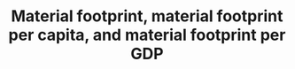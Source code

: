 ---
data_non_statistical: true
goal_meta_link: http://unstats.un.org/sdgs/files/metadata-compilation/Metadata-Goal-12.pdf
goal_meta_link_page: 3
graph: null
graph_status_notes: unk
graph_title: Material footprint, material footprint per capita, and material footprint
  per GDP
graph_type: null
graph_type_description: EPA does not have data
has_metadata: true
indicator: 12.2.1
indicator_definition: Material footprint (MF) is the attribution of global material
  extraction to domestic final demand of a country. It is calculated as raw material
  equivalent of imports (RMEIM) plus domestic extraction (DE) minus raw material equivalents
  of exports (RMEEX). For the attribution of the primary material needs of final demand
  a global, multi-regional input-output (MRIO) framework is employed. The attribution
  method based on I-O analytical tools is described in detail in Wiedmann et al. 2015.
  It is based on the EORA MRIO framework developed by the University of Sydney, Australia
  (Lenzen et al. 2013) which is an internationally well-established and the most detailed
  and reliable MRIO framework available to date.
indicator_name: Material footprint, material footprint per capita, and material footprint
  per GDP
indicator_sort_order: 12.02.01
indicator_variable: null
layout: indicator
method_of_computation: Material footprint of consumption reports the amount of primary
  materials required to serve final demand of a country and can be interpreted as
  an indicator for the material standard of living/level of capitalization of an economy.
  Per-capita MF describes the average material use for final demand. DMC and MF need
  to be looked at in combination as they cover the two aspects of the economy, production
  and consumption. The DMC reports the actual amount of material in an economy, MF
  the virtual amount required across the whole supply chain to service final demand.
  A country can, for instance have a very high DMC because it has a large primary
  production sector for export or a very low DMC because it has outsourced most of
  the material intensive industrial processes to other countries. The material footprint
  corrects for both phenomena.
permalink: /12-2-1/
published: true
reporting_status: notstarted
sdg_goal: 12
source_active_1: true
source_notes_1: null
source_title_1: null
target: By 2030, achieve the sustainable management and efficient use of natural resources.
target_id: '12.2'
title: Material footprint, material footprint per capita, and material footprint per
  GDP
un_custodial_agency: 'UNEP (Partnering Agencies: OECD)'
un_designated_tier: '3'
variable_description: null
variable_notes: null
---
